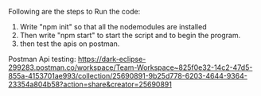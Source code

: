 Following are the steps to Run the code:

1. Write "npm init" so that all the nodemodules are installed
2. Then write "npm start" to start the script and to begin the program.
3. then test the apis on postman.

Postman Api testing: https://dark-eclipse-299283.postman.co/workspace/Team-Workspace~825f0e32-14c2-47d5-855a-4153701ae993/collection/25690891-9b25d778-6203-4644-9364-23354a804b58?action=share&creator=25690891
